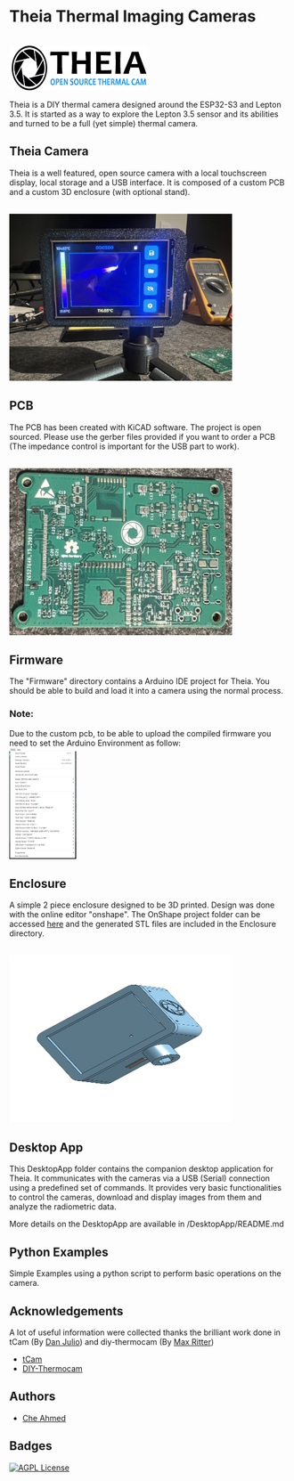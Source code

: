 
# Theia Thermal Imaging Cameras

<br>
<img src="/images/logo_full.png" width="250" height="80">

Theia is a DIY thermal camera designed around the ESP32-S3 and Lepton 3.5.
It is started as a way to explore the Lepton 3.5 sensor and its abilities and turned to be a full (yet simple) thermal camera.

## Theia Camera
Theia is a well featured, open source camera with a local touchscreen display, local storage and a USB interface.
It is composed of a custom PCB and a custom 3D enclosure (with optional stand).

<br>
<img src="/images/IMG_2424.jpeg" width="400" height="300">

## PCB
The PCB has been created with KiCAD software. The project is open sourced.
Please use the gerber files provided if you want to order a PCB (The impedance control is important for the USB part to work). 

<br>
<img src="/images/IMG_2426.jpeg" width="400" height="300">

## Firmware
The "Firmware" directory contains a Arduino IDE project for Theia. You should be able to build and load it into a camera using the normal process.

### Note:
Due to the custom pcb, to be able to upload the compiled firmware you need to set the Arduino Environment as follow:
<br>
<img src="/images/conf.png" width="120" height="200">

## Enclosure
A simple 2 piece enclosure designed to be 3D printed. Design was done with the online editor "onshape". 
The OnShape project folder can be accessed [here](https://cad.onshape.com/documents/da13b0f788f852a632ae2d5d/w/38727c48ed0b2ebb656da7c0/e/01333a5db09d1259df274e6b) and the generated STL files are included in the Enclosure directory.

<br>
<img src="/images/Enclosure.png" width="400" height="300">

## Desktop App
This DesktopApp folder contains the companion desktop application for Theia. It communicates with the cameras via a USB (Serial) connection using a predefined set of commands. 
It provides very basic functionalities to control the cameras, download and display images from them and analyze the radiometric data.

More details on the DesktopApp are available in /DesktopApp/README.md

## Python Examples
Simple Examples using a python script to perform basic operations on the camera.

## Acknowledgements
A lot of useful information were collected thanks the brilliant work done in tCam (By [Dan Julio](https://github.com/danjulio)) and diy-thermocam (By [Max Ritter](https://github.com/maxritter))

 - [tCam](https://github.com/danjulio/tCam)
 - [DIY-Thermocam](https://github.com/maxritter/diy-thermocam)



## Authors

- [Che Ahmed](https://github.com/CheAhMeD)


## Badges

[![AGPL License](https://img.shields.io/badge/license-GPL%20V3.0-blue.svg)](http://www.gnu.org/licenses/gpl-3.0)
